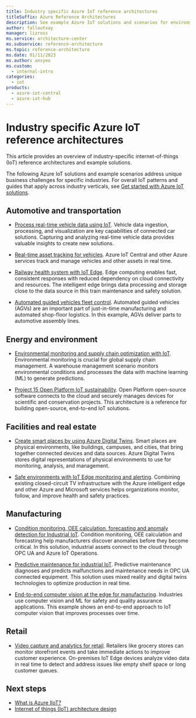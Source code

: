 ```yaml
---
title: Industry specific Azure IoT reference architectures
titleSuffix: Azure Reference Architectures
description: See example Azure IoT solutions and scenarios for environmental, facilities, manufacturing, retail, and transportation industries.
author: falloutxay
manager: lizross
ms.service: architecture-center
ms.subservice: reference-architecture
ms.topic: reference-architecture
ms.date: 01/11/2023
ms.author: ansyeo
ms.custom:
  - internal-intro
categories:
  - iot
products:
  - azure-iot-central
  - azure-iot-hub
---
```


# Industry specific Azure IoT reference architectures

This article provides an overview of industry-specific internet-of-things (IoT) reference architectures and example solutions.

The following Azure IoT solutions and example scenarios address unique business challenges for specific industries. For overall IoT patterns and guides that apply across industry verticals, see [Get started with Azure IoT solutions](iot-architecture-overview.md). 

## Automotive and transportation

- [Process real-time vehicle data using IoT](../../example-scenario/data/realtime-analytics-vehicle-iot.yml). Vehicle data ingestion, processing, and visualization are key capabilities of connected car solutions. Capturing and analyzing real-time vehicle data provides valuable insights to create new solutions.

- [Real-time asset tracking for vehicles](../../solution-ideas/articles/real-time-asset-tracking-mgmt-iot-central.yml). Azure IoT Central and other Azure services track and manage vehicles and other assets in real time.

- [Railway health system with IoT Edge](../../example-scenario/predictive-maintenance/iot-predictive-maintenance.yml). Edge computing enables fast, consistent responses with reduced dependency on cloud connectivity and resources. The intelligent edge brings data processing and storage close to the data source in this train maintenance and safety solution.

- [Automated guided vehicles fleet control](../../example-scenario/iot/automated-guided-vehicles-fleet-control.yml). Automated guided vehicles (AGVs) are an important part of just-in-time manufacturing and automated shop-floor logistics. In this example, AGVs deliver parts to automotive assembly lines.

## Energy and environment

- [Environmental monitoring and supply chain optimization with IoT](../../solution-ideas/articles/environment-monitoring-and-supply-chain-optimization.yml). Environmental monitoring is crucial for global supply chain management. A warehouse management scenario monitors environmental conditions and processes the data with machine learning (ML) to generate predictions.

- [Project 15 Open Platform IoT sustainability](../../solution-ideas/articles/project-15-iot-sustainability.yml). Open Platform open-source software connects to the cloud and securely manages devices for scientific and conservation projects. This architecture is a reference for building open-source, end-to-end IoT solutions.

## Facilities and real estate

- [Create smart places by using Azure Digital Twins](../../example-scenario/iot/smart-places.yml). Smart places are physical environments, like buildings, campuses, and cities, that bring together connected devices and data sources. Azure Digital Twins stores digital representations of physical environments to use for monitoring, analysis, and management.

- [Safe environments with IoT Edge monitoring and alerting](../../solution-ideas/articles/cctv-iot-edge-for-covid-19-safe-environment-and-mask-detection.yml). Combining existing closed-circuit TV infrastructure with the Azure intelligent edge and other Azure and Microsoft services helps organizations monitor, follow, and improve health and safety practices.

## Manufacturing

- [Condition monitoring, OEE calculation, forecasting and anomaly detection for Industrial IoT](../../solution-ideas/articles/condition-monitoring-and-more.md). Condition monitoring, OEE calculation and forecasting help manufacturers discover anomalies before they become critical. In this solution, industrial assets connect to the cloud through OPC UA and Azure IoT Operations.

- [Predictive maintenance for industrial IoT](../../solution-ideas/articles/iot-predictive-maintenance.yml). Predictive maintenance diagnoses and predicts malfunctions and maintenance needs in OPC UA connected equipment. This solution uses mixed reality and digital twins technologies to optimize production in real time.

- [End-to-end computer vision at the edge for manufacturing](../../reference-architectures/ai/end-to-end-smart-factory.yml). Industries use computer vision and ML for safety and quality assurance applications. This example shows an end-to-end approach to IoT computer vision that improves processes over time.

## Retail

- [Video capture and analytics for retail](../../networking/idea/video-analytics.yml). Retailers like grocery stores can monitor storefront events and take immediate actions to improve customer experience. On-premises IoT Edge devices analyze video data in real time to detect and address issues like empty shelf space or long customer queues.

## Next steps

- [What is Azure IIoT?](/azure/industrial-iot/overview-what-is-industrial-iot)
- [Internet of things (IoT) architecture design](/azure/architecture/reference-architectures/iot/iot-architecture-overview)